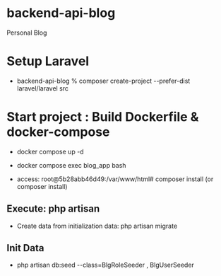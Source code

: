 # backend-api-blog
Personal Blog


# Setup Laravel 

- backend-api-blog % composer create-project --prefer-dist laravel/laravel src  

# Start project : Build Dockerfile & docker-compose

- docker compose up -d

- docker compose exec blog_app bash 

- access: root@5b28abb46d49:/var/www/html# composer install (or composer install)

## Execute: php artisan 

- Create data from initialization data:  php artisan migrate  

## Init Data

- php artisan db:seed --class=BlgRoleSeeder , BlgUserSeeder
